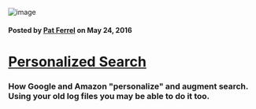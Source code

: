 ![image](/blog/images/behavioral-search-220x220.png)

#### Posted by [**Pat Ferrel**](mailto:pat@actionml.com) on May 24, 2016

# [Personalized Search](/blog/{{template}})

### How Google and Amazon "personalize" and augment search. Using your old log files you may be able to do it too.  
